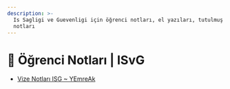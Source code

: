 ```yaml
---
description: >-
  Is Sagligi ve Guevenligi için öğrenci notları, el yazıları, tutulmuş notlar
  notları
---
```


# 📕 Öğrenci Notları \| ISvG

<!--YPackage.YGitbookIntegration-tarafından-otomatik-oluşturulmuştur-->

- [Vize Notları ISG ~ YEmreAk](Vize%20Notlar%C4%B1%20ISG%20~%20YEmreAk.pdf)

<!--YPackage.YGitbookIntegration-tarafından-otomatik-oluşturulmuştur-->
